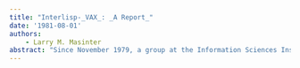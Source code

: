 ```yaml
---
title: "Interlisp-_VAX_: _A Report_"
date: '1981-08-01'
authors: 
    - Larry M. Masinter
abstract: "Since November 1979, a group at the Information Sciences Institute of the University of Southern California has been working on an implementation of Interlisp for the DEC VAX-series computers. This report is a description of the current status, future prospects, and estimated character of that Interlisp-VAX implementation. It is the result of several days of discussion with those at ISI involved with the implementation (Dave Dyer, Mans Koomen, Ray Bates, Dan Lynch): with John L. White of MIT, who is working on an implementation of another Lisp for the VAX (NIL); with the implementors of Interlisp-Jericho at BBN (Alice Hartley, Norton Greenfeld, Martin Yonke, John Vittal, Frank Zdybel, Jeff Gibbons, Daryle Lewis); with the implementors of Franz Lisp and Berkeley Unix at U.C. Berkeley (Richard Fateman, Bill Joy, Keith Sklower, John Foderaro); and with my colleagues at Xerox PARC.  An earlier draft of this report was circulated to the parties involved in the Interlisp-VAX discussions. This document has been revised as a result of comments received."
---
```


